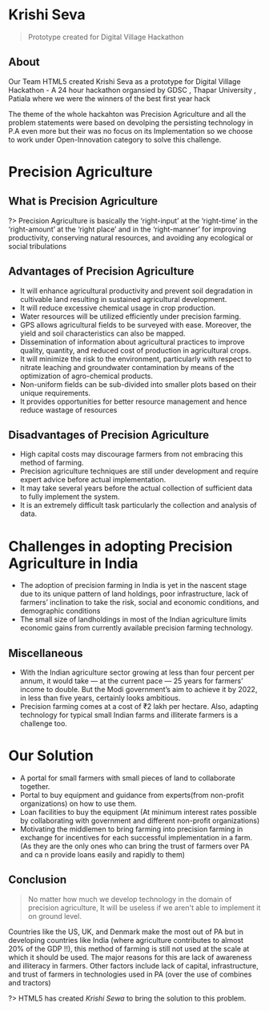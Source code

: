 <!-- TODO: Update with your values. -->
# Krishi Seva

> Prototype created for Digital Village Hackathon

 <!-- TODO: Update repo links and change license type if needed. -->
<!-- [![GitHub tag](https://img.shields.io/github/tag/MichaelCurrin/docsify-js-template.svg)](https://GitHub.com/MichaelCurrin/docsify-js-template/tags/)
[![License](https://img.shields.io/badge/License-MIT-blue.svg)](https://github.com/MichaelCurrin/docsify-js-template/blob/master/README#license) -->

<!-- [![Made with latest Docsify](https://img.shields.io/npm/v/docsify/latest?label=docsify)](https://docsify.js.org/) -->

<!-- TODO: You can delete the About and Create a Docsify site sections if you create a new project from this template -->

## About

Our Team HTML5 created Krishi Seva as a prototype for Digital Village Hackathon - A 24 hour hackathon organsied by GDSC , Thapar University , Patiala where we were the winners of the best first year hack

The theme of the whole hackahton was Precision Agriculture and all the problem statements were based on devolping the persisting technology in P.A even more but their was no focus on its Implementation so we choose to work under Open-Innovation category to solve this challenge.

<!-- <div align="center">
    <a href="https://michaelcurrin.github.io/docsify-js-tutorial/">
        <img src="https://img.shields.io/badge/Teach_me-DocsifyJS_tutorial-blue" 
            alt="DocsifyJS tutorial badge"
            title="Go to tutorial">
    </a>
</div> -->

# Precision Agriculture

 ## What is Precision Agriculture

?> Precision Agriculture is basically the ‘right-input’ at the ‘right-time’ in the ‘right-amount’ at the ‘right place’ and in the ‘right-manner’ for improving productivity, conserving natural resources, and avoiding any ecological or social tribulations

<!-- Click the button below to create your own copy of this repo.

<div align="center">
    <a href="https://github.com/MichaelCurrin/docsify-js-template/generate">
        <img src="https://img.shields.io/badge/Generate-Use_this_template-2ea44f?style=for-the-badge" 
            alt="Use this template"
            title="Create repo from template">
    </a>
</div>

<br>

Then follow instructions in the original GitHub repo linked below. The `README.md` file covers how to set up docs site like this one.

<div align="center">
    <a href="https://github.com/MichaelCurrin/docsify-js-template">
        <img src="https://img.shields.io/static/v1?label=MichaelCurrin&message=docsify-js-template&color=blue&style=for-the-badge&logo=github" 
            alt="MichaelCurrin - docsify-js-template"
            title="Go to template repo">
    </a>
</div> -->

 ## Advantages of Precision Agriculture

- It will enhance agricultural productivity and prevent soil degradation in cultivable land resulting in sustained agricultural development.
- It will reduce excessive chemical usage in crop production.
- Water resources will be utilized efficiently under precision farming.
- GPS allows agricultural fields to be surveyed with ease. Moreover, the yield and soil characteristics can also be mapped.
- Dissemination of information about agricultural practices to improve quality, quantity, and reduced cost of production in agricultural crops.
- It will minimize the risk to the environment, particularly with respect to nitrate leaching and groundwater contamination by means of the optimization of agro-chemical products.
- Non-uniform fields can be sub-divided into smaller plots based on their unique requirements.
- It provides opportunities for better resource management and hence reduce wastage of resources

<!-- _TODO: Complete with your content - such as a screenshot of your app or command-line usage. You can also rename Preview to Sample._ -->

 ## Disadvantages of Precision Agriculture

- High capital costs may discourage farmers from not embracing this method of farming.
- Precision agriculture techniques are still under development and require expert advice before actual implementation.
- It may take several years before the actual collection of sufficient data to fully implement the system.
- It is an extremely difficult task particularly the collection and analysis of data.

<!-- _TODO: Add your instructions here or link to an installation.md page._ -->

# Challenges in adopting Precision Agriculture in India

- The adoption of precision farming in India is yet in the nascent stage due to its unique pattern of land holdings, poor infrastructure, lack of farmers’ inclination to take the risk, social and economic conditions, and demographic conditions
- The small size of landholdings in most of the Indian agriculture limits economic gains from currently available precision farming technology.

<!-- _TODO: Add your instructions here or link to a usage.md page._ -->

 ## Miscellaneous

<!-- This section showcases some functionality of Docsify.

```bash
echo "Hello, World"
``` -->

- With the Indian agriculture sector growing at less than four percent per annum, it would take — at the current pace — 25 years for farmers’ income to double. But the Modi government’s aim to achieve it by 2022, in less than five years, certainly looks ambitious.
- Precision farming comes at a cost of ₹2 lakh per hectare. Also, adapting technology for typical small Indian farms and illiterate farmers is a challenge too.


# Our Solution

- A portal for small farmers with small pieces of land to collaborate together.
- Portal to buy equipment and guidance from experts(from non-profit organizations) on how to use them.
- Loan facilities to buy the equipment (At minimum interest rates possible by collaborating with government and different non-profit organizations)
- Motivating the middlemen to bring farming into precision farming in exchange for incentives for each successful implementation in a farm. (As they are the only ones who can bring the trust of farmers over PA and ca n provide loans easily and rapidly to them)

 ## Conclusion

> No matter how much we develop technology in the domain of precision agriculture, It will be useless if we aren't able to implement it on ground level.

Countries like the US, UK, and Denmark make the most out of PA but in developing countries like India (where agriculture contributes to almost 20% of the GDP !!), this method of farming is still not used at the scale at which it should be used.
The major reasons for this are lack of awareness and illiteracy in farmers. Other factors include lack of capital, infrastructure, and trust of farmers in technologies used in PA (over the use  of combines and tractors)

?> HTML5 has created *Krishi Sewa* to bring the solution to this problem.
